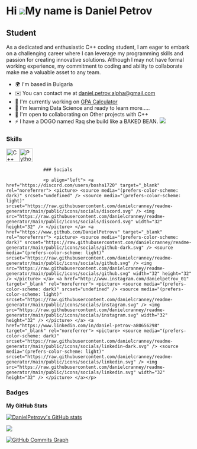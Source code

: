 Hi ![](https://user-images.githubusercontent.com/18350557/176309783-0785949b-9127-417c-8b55-ab5a4333674e.gif)My name is Daniel Petrov
=====================================================================================================================================

Student
-------

As a dedicated and enthusiastic C++ coding student, I am eager to embark on a challenging career where I can leverage my programming skills and passion for creating innovative solutions. Although I may not have formal working experience, my commitment to coding and ability to collaborate make me a valuable asset to any team.

*   🌍  I'm based in Bulgaria
*   ✉️  You can contact me at [daniel.petrov.alpha@gmail.com](mailto:daniel.petrov.alpha@gmail.com)
*   🚀  I'm currently working on [GPA Calculator](http://github.com/DanielPetrovv/GPA-Calculator.git)
*   🧠  I'm learning Data Science and ready to learn more.....
*   🤝  I'm open to collaborating on Other projects with C++
*   ⚡  I have a DOGO named Raq she build like a BAKED BEAN.
<a href="https://www.github.com/DanielPetrovv" target="_blank" rel="noreferrer"><img
                  src="https://img.shields.io/github/followers/DanielPetrovv?logo=github&style=for-the-badge&color=0891b2&labelColor=181824" /></a>

### Skills 
<p align="left">
<a href="https://docs.microsoft.com/en-us/cpp/?view=msvc-170" target="_blank" rel="noreferrer"><img src="https://raw.githubusercontent.com/danielcranney/readme-generator/main/public/icons/skills/cplusplus-colored.svg" width="36" height="36" alt="C++" /></a><a href="https://www.python.org/" target="_blank" rel="noreferrer"><img src="https://raw.githubusercontent.com/danielcranney/readme-generator/main/public/icons/skills/python-colored.svg" width="36" height="36" alt="Python" /></a>
                    </p>
                    

                  ### Socials
                  
                  <p align="left"> <a href="https://discord.com/users/bosha1720" target="_blank" rel="noreferrer"> <picture> <source media="(prefers-color-scheme: dark)" srcset="undefined" /> <source media="(prefers-color-scheme: light)" srcset="https://raw.githubusercontent.com/danielcranney/readme-generator/main/public/icons/socials/discord.svg" /> <img src="https://raw.githubusercontent.com/danielcranney/readme-generator/main/public/icons/socials/discord.svg" width="32" height="32" /> </picture> </a> <a href="https://www.github.com/DanielPetrovv" target="_blank" rel="noreferrer"> <picture> <source media="(prefers-color-scheme: dark)" srcset="https://raw.githubusercontent.com/danielcranney/readme-generator/main/public/icons/socials/github-dark.svg" /> <source media="(prefers-color-scheme: light)" srcset="https://raw.githubusercontent.com/danielcranney/readme-generator/main/public/icons/socials/github.svg" /> <img src="https://raw.githubusercontent.com/danielcranney/readme-generator/main/public/icons/socials/github.svg" width="32" height="32" /> </picture> </a> <a href="http://www.instagram.com/danielpetrov_01" target="_blank" rel="noreferrer"> <picture> <source media="(prefers-color-scheme: dark)" srcset="undefined" /> <source media="(prefers-color-scheme: light)" srcset="https://raw.githubusercontent.com/danielcranney/readme-generator/main/public/icons/socials/instagram.svg" /> <img src="https://raw.githubusercontent.com/danielcranney/readme-generator/main/public/icons/socials/instagram.svg" width="32" height="32" /> </picture> </a> <a href="https://www.linkedin.com/in/daniel-petrov-a80656298" target="_blank" rel="noreferrer"> <picture> <source media="(prefers-color-scheme: dark)" srcset="https://raw.githubusercontent.com/danielcranney/readme-generator/main/public/icons/socials/linkedin-dark.svg" /> <source media="(prefers-color-scheme: light)" srcset="https://raw.githubusercontent.com/danielcranney/readme-generator/main/public/icons/socials/linkedin.svg" /> <img src="https://raw.githubusercontent.com/danielcranney/readme-generator/main/public/icons/socials/linkedin.svg" width="32" height="32" /> </picture> </a></p>

### Badges

<b>My GitHub Stats</b>

<a href="http://www.github.com/DanielPetrovv"><img src="https://github-readme-stats.vercel.app/api?username=DanielPetrovv&show_icons=true&hide=&count_private=true&title_color=0891b2&text_color=ef4444&icon_color=0891b2&bg_color=181824&hide_border=true&show_icons=true" alt="DanielPetrovv's GitHub stats" /></a>

<a href="http://www.github.com/DanielPetrovv"><img src="https://github-readme-streak-stats.herokuapp.com/?user=DanielPetrovv&stroke=ef4444&background=181824&ring=0891b2&fire=0891b2&currStreakNum=ef4444&currStreakLabel=0891b2&sideNums=ef4444&sideLabels=ef4444&dates=ef4444&hide_border=true" /></a>

<a href="http://www.github.com/DanielPetrovv"><img src="https://github-readme-activity-graph.cyclic.app/graph?username=DanielPetrovv&bg_color=181824&color=ef4444&line=0891b2&point=ef4444&area_color=181824&area=true&hide_border=true&custom_title=GitHub%20Commits%20Graph" alt="GitHub Commits Graph" /></a>

